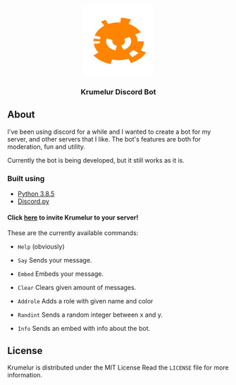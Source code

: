 <p align="center">
    <img src="utils/icon.png" alt="icon" width="160" height="160">
  </a>
  <h3 align="center">Krumelur Discord Bot</h3>
</p>

## About
I've been using discord for a while and I wanted to create a bot for my server, and other servers that I like. The bot's features are both for moderation, fun and utility.

Currently the bot is being developed, but it still works as it is.

### Built using

* [Python 3.8.5](https://www.python.org/downloads/release/python-385)
* [Discord.py](https://github.com/Rapptz/discord.py)

#### Click [here](https://discord.com/oauth2/authorize?client_id=711597309124673536&scope=bot&permissions=8) to invite Krumelur to your server!

These are the currently available commands:

* `Help` (obviously)

* `Say` Sends your message.

* `Embed` Embeds your message.

* `Clear` Clears given amount of messages.

*  `Addrole` Adds a role with given name and color

* `Randint` Sends a random integer between x and y.

* `Info` Sends an embed with info about the bot.

## License
Krumelur is distributed under the MIT License Read the `LICENSE` file for more information.
